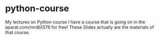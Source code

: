 # python-course
My lectures on Python course
I have a course that is going on in the aparat.com/mrdb1376 for free!
These Slides actually are the materials of that course.
